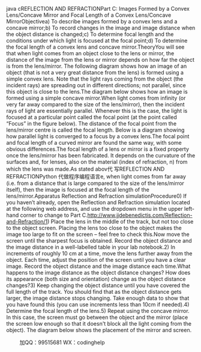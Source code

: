 java cREFLECTION AND REFRACTIONPart C: Images Formed by a Convex Lens/Concave Mirror and Focal Length of a Convex Lens/Concave MirrorObjectivea) To describe images formed by a convex lens and a concave mirror;b) To record changes in the image and image distance when the object distance is changed;c) To determine focal length and the conditions under which light is focused at the focal point;d) To determine the focal length of a convex lens and concave mirror.TheoryYou will see that when light comes from an object close to the lens or mirror, the distance of the image from the lens or mirror depends on how far the object is from the lens/mirror. The following diagram shows how an image of an object (that is not a very great distance from the lens) is formed using a simple convex lens. Note that the light rays coming from the object (the incident rays) are spreading out in different directions; not parallel, since this object is close to the lens.The diagram below shows how an image is formed using a simple concave mirror.When light comes from infinity (or very far away compared to the size of the lens/mirror), then the incident rays of light are essentially parallel. Whenever this is the case, the light is focused at a particular point called the focal point (at the point called “Focus” in the figure below). The distance of the focal point from the lens/mirror centre is called the focal length. Below is a diagram showing how parallel light is converged to a focus by a convex lens.The focal point and focal length of a curved mirror are found the same way, with some obvious differences.The focal length of a lens or mirror is a fixed property once the lens/mirror has been fabricated. It depends on the curvature of the surfaces and, for lenses, also on the material (index of refraction, n) from which the lens was made.As stated abov代 写REFLECTION AND REFRACTIONPython
代做程序编程语言e, when light comes from far away (i.e. from a distance that is large compared to the size of the lens/mirror itself), then the image is focused at the focal length of the lens/mirror.Apparatus Reflection and Refraction simulationProcedure0) If you haven’t already, open the Reflection and Refraction simulation located at the following web address, and use the dropdown menu in the upper left-hand corner to change to Part C.http://www.jjdebenedictis.com/Reflection-and-Refraction/1) Place the lens in the middle of the track, but not too close to the object screen. Placing the lens too close to the object makes the image too large to fit on the screen – feel free to check this.Now move the screen until the sharpest focus is obtained. Record the object distance and the image distance in a well-labelled table in your lab notebook.2) In increments of roughly 10 cm at a time, move the lens further away from the object. Each time, adjust the position of the screen until you have a clear image. Record the object distance and the image distance each time.What happens to the image distance as the object distance changes? How does its appearance (both size and orientation) change as the object distance changes?3) Keep changing the object distance until you have covered the full length of the track. You should find that as the object distance gets larger, the image distance stops changing. Take enough data to show that you have found this (you can use increments less than 10cm if needed).4) Determine the focal length of the lens.5) Repeat using the concave mirror. In this case, the screen must go between the object and the mirror (place the screen low enough so that it doesn't block all the light coming from the object). The diagram below shows the placement of the mirror and screen.



         
加QQ：99515681  WX：codinghelp
